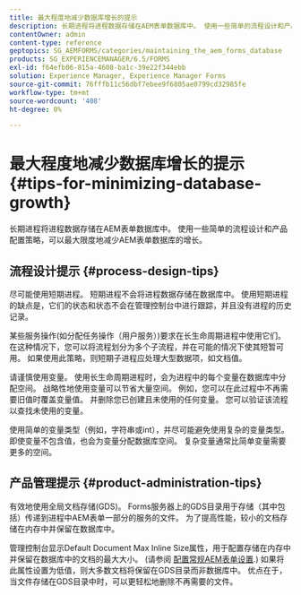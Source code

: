 ```yaml
---
title: 最大程度地减少数据库增长的提示
description: 长期进程将进程数据存储在AEM表单数据库中。 使用一些简单的流程设计和产品配置策略，可以最大限度地减少AEM表单数据库的增长。
contentOwner: admin
content-type: reference
geptopics: SG_AEMFORMS/categories/maintaining_the_aem_forms_database
products: SG_EXPERIENCEMANAGER/6.5/FORMS
exl-id: f64efb06-815a-4608-ba1c-39e22f344ebb
solution: Experience Manager, Experience Manager Forms
source-git-commit: 76fffb11c56dbf7ebee9f6805ae0799cd32985fe
workflow-type: tm+mt
source-wordcount: '408'
ht-degree: 0%

---
```


# 最大程度地减少数据库增长的提示 {#tips-for-minimizing-database-growth}

长期进程将进程数据存储在AEM表单数据库中。 使用一些简单的流程设计和产品配置策略，可以最大限度地减少AEM表单数据库的增长。

## 流程设计提示 {#process-design-tips}

尽可能使用短期进程。 短期进程不会将进程数据存储在数据库中。 使用短期进程的缺点是，它们的状态和状态不会在管理控制台中进行跟踪，并且没有进程的历史记录。

某些服务操作(如分配任务操作（用户服务）)要求在长生命周期进程中使用它们。 在这种情况下，您可以将流程划分为多个子流程，并在可能的情况下使其短暂可用。 如果使用此策略，则短期子进程应处理大型数据项，如文档值。

请谨慎使用变量。 使用长生命周期进程时，会为进程中的每个变量在数据库中分配空间。 战略性地使用变量可以节省大量空间。 例如，您可以在此过程中不再需要旧值时覆盖变量值。 并删除您已创建且未使用的任何变量。 您可以验证该流程以查找未使用的变量。

使用简单的变量类型（例如，字符串或int），并尽可能避免使用复杂的变量类型。 即使变量不包含值，也会为变量分配数据库空间。 复杂变量通常比简单变量需要更多的空间。

## 产品管理提示 {#product-administration-tips}

有效地使用全局文档存储(GDS)。 Forms服务器上的GDS目录用于存储（其中包括）传递到进程中AEM表单一部分的服务的文件。 为了提高性能，较小的文档存储在内存中并保留在数据库中。

管理控制台显示Default Document Max Inline Size属性，用于配置存储在内存中并保留在数据库中的文档的最大大小。 (请参阅 [配置常规AEM表单设置](/help/forms/using/admin-help/configure-general-aem-forms-settings.md#configure-general-aem-forms-settings).) 如果将此属性设置为低值，则大多数文档将保留在GDS目录而非数据库中。 优点在于，当文件存储在GDS目录中时，可以更轻松地删除不再需要的文件。
